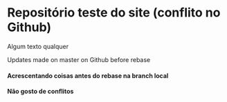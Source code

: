 # Repositório teste do site (conflito no Github)

Algum texto qualquer

Updates made on master on Github before rebase


#### Acrescentando coisas antes do rebase na branch local

#### Não gosto de conflitos

